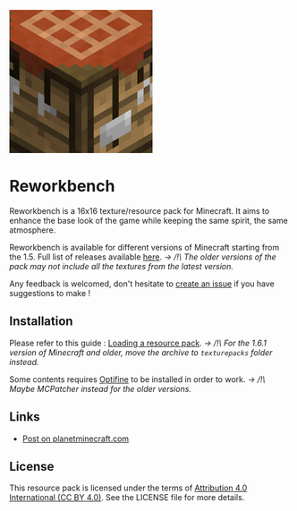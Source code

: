 ![swlcalc](/pack.png)
# Reworkbench

Reworkbench is a 16x16 texture/resource pack for Minecraft. It aims to enhance the base look of the game while keeping the same spirit, the same atmosphere.

Reworkbench is available for different versions of Minecraft starting from the 1.5. Full list of releases available [here](https://github.com/AntoineThebaud/Reworkbench/releases). *-> /!\ The older versions of the pack may not include all the textures from the latest version.*

Any feedback is welcomed, don't hesitate to [create an issue](https://github.com/AntoineThebaud/Reworkbench/issues/new) if you have suggestions to make !

## Installation

Please refer to this guide : [Loading a resource pack](https://minecraft.gamepedia.com/Tutorials/Loading_a_resource_pack). *-> /!\ For the 1.6.1 version of Minecraft and older, move the archive to `texturepacks` folder instead.*

Some contents requires [Optifine](https://www.topminecraftmods.com/optifine-mod/) to be installed in order to work. *-> /!\ Maybe MCPatcher instead for the older versions.*

## Links

- [Post on planetminecraft.com](https://www.planetminecraft.com/texture-pack/reworkbench-16x/)

## License

This resource pack is licensed under the terms of [Attribution 4.0 International (CC BY 4.0)](https://creativecommons.org/licenses/by/4.0/). See the LICENSE file for more details.